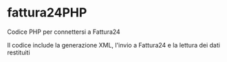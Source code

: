 # fattura24PHP
Codice PHP per connettersi a Fattura24

Il codice include la generazione XML, l'invio a Fattura24 e la lettura dei dati restituiti
